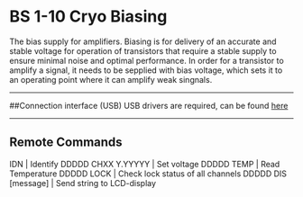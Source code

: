 # BS 1-10 Cryo Biasing 
The bias supply for amplifiers. 
Biasing is for delivery of an accurate and stable voltage for operation of transistors that require a stable supply to ensure minimal noise and optimal performance.
In order for a transistor to amplify a signal, it needs to be sepplied with bias voltage, which sets it to an operating point where it can amplify weak singnals. 

---
##Connection interface (USB)
USB drivers are required, can be found [here](https://ftdichip.com/drivers/)


---
## Remote Commands
IDN | Identify
DDDDD CHXX Y.YYYYY | Set voltage
DDDDD TEMP | Read Temperature
DDDDD LOCK | Check lock status of all channels
DDDDD DIS [message] | Send string to LCD-display